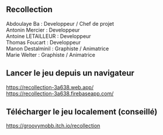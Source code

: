 ## Recollection
  
Abdoulaye Ba : Developpeur / Chef de projet  
Antonin Mercier : Developpeur  
Antoine LETAILLEUR : Developpeur  
Thomas Foucart : Developpeur  
Manon Destalminil : Graphiste / Animatrice  
Marie Welter : Graphiste / Animatrice  
  
## Lancer le jeu depuis un navigateur  
  
https://recollection-3a638.web.app/  
https://recollection-3a638.firebaseapp.com/  
  
## Télécharger le jeu localement (conseillé)  
  
https://groovymobb.itch.io/recollection   
